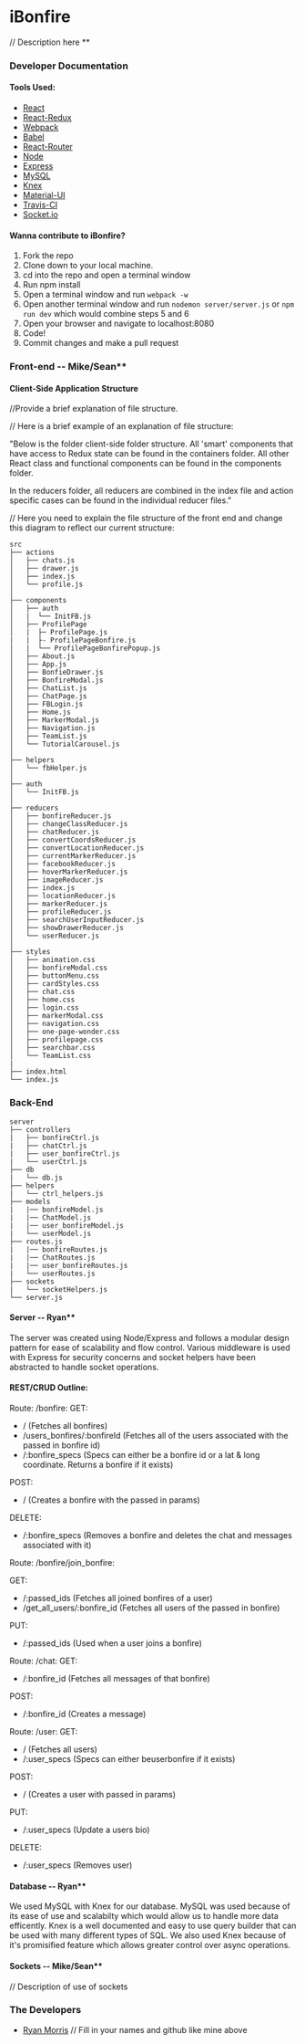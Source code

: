 # iBonfire

// Description here **

### Developer Documentation

#### Tools Used:

* [React](https://facebook.github.io/react/)
* [React-Redux](https://github.com/reactjs/redux)
* [Webpack](https://webpack.github.io/)
* [Babel](https://babeljs.io/)
* [React-Router](https://github.com/rackt/react-router)
* [Node](https://nodejs.org/en/)
* [Express](http://expressjs.com/)
* [MySQL](https://www.mysql.com/)
* [Knex](http://knexjs.org/)
* [Material-UI](http://www.material-ui.com/#/)
* [Travis-CI](https://travis-ci.org/)
* [Socket.io](http://socket.io/)

#### Wanna contribute to iBonfire?

1. Fork the repo
2. Clone down to your local machine.
3. cd into the repo and open a terminal window
4. Run npm install
5. Open a terminal window and run ```webpack -w```
6. Open another terminal window and run ```nodemon server/server.js``` or ```npm run dev``` which would combine steps 5 and 6
7. Open your browser and navigate to localhost:8080
8. Code!
9. Commit changes and make a pull request

### Front-end -- Mike/Sean**

#### Client-Side Application Structure
//Provide a brief explanation of file structure.

// Here is a brief example of an explanation of file structure:

  "Below is the folder client-side folder structure. All 'smart' components that have
  access to Redux state can be found in the containers folder. All other React class
  and functional components can be found in the components folder. 

  In the reducers folder, all reducers are combined in the index file and action specific
  cases can be found in the individual reducer files."

// Here you need to explain the file structure of the front end and change this diagram to reflect our current structure:

    src
    ├── actions
    │   ├── chats.js
    │   ├── drawer.js
    │   ├── index.js
    │   └── profile.js
    │
    ├── components
    │   ├── auth
    │   |  └── InitFB.js
    │   ├── ProfilePage
    │   |  ├─ ProfilePage.js
    |   |  ├- ProfilePageBonfire.js
    │   |  └── ProfilePageBonfirePopup.js
    │   ├── About.js
    │   ├── App.js
    │   ├── BonfieDrawer.js
    │   ├── BonfireModal.js
    │   ├── ChatList.js
    │   ├── ChatPage.js
    │   ├── FBLogin.js
    │   ├── Home.js
    │   ├── MarkerModal.js
    │   ├── Navigation.js
    │   ├── TeamList.js
    │   └── TutorialCarousel.js
    │
    ├── helpers
    │   └── fbHelper.js
    │
    ├── auth
    │   └── InitFB.js
    │
    ├── reducers
    │   ├── bonfireReducer.js
    │   ├── changeClassReducer.js
    │   ├── chatReducer.js
    │   ├── convertCoordsReducer.js
    │   ├── convertLocationReducer.js
    │   ├── currentMarkerReducer.js
    │   ├── facebookReducer.js
    │   ├── hoverMarkerReducer.js
    │   ├── imageReducer.js
    │   ├── index.js
    │   ├── locationReducer.js
    │   ├── markerReducer.js
    │   ├── profileReducer.js
    │   ├── searchUserInputReducer.js
    │   ├── showDrawerReducer.js
    │   └── userReducer.js
    │
    ├── styles
    │   ├── animation.css
    │   ├── bonfireModal.css
    │   ├── buttonMenu.css
    │   ├── cardStyles.css
    │   ├── chat.css
    │   ├── home.css
    │   ├── login.css
    │   ├── markerModal.css
    │   ├── navigation.css
    │   ├── one-page-wonder.css
    │   ├── profilepage.css
    │   ├── searchbar.css
    │   └── TeamList.css
    |
    ├── index.html
    └── index.js

### Back-End 

    server
    ├── controllers
    |   ├── bonfireCtrl.js
    |   ├── chatCtrl.js
    |   ├── user_bonfireCtrl.js
    |   └── userCtrl.js
    ├── db
    |   └── db.js
    ├── helpers
    |   └── ctrl_helpers.js  
    ├── models
    |   |── bonfireModel.js
    |   |── ChatModel.js
    |   |── user_bonfireModel.js
    |   └── userModel.js
    ├── routes.js
    |   |── bonfireRoutes.js
    |   |── ChatRoutes.js
    |   |── user_bonfireRoutes.js
    |   └── userRoutes.js
    ├── sockets
    |   └── socketHelpers.js
    └── server.js


#### Server -- Ryan**
The server was created using Node/Express and follows a modular design pattern for ease of scalability and flow control. Various middleware is used with Express for security concerns and socket helpers have been abstracted to handle socket operations. 

#### REST/CRUD Outline:

Route: /bonfire:
GET: 

* / (Fetches all bonfires)
* /users_bonfires/:bonfireId (Fetches all of the users associated with the passed in bonfire id)
* /:bonfire_specs (Specs can either be a bonfire id or a lat & long coordinate. Returns a bonfire if it exists)

POST:

* / (Creates a bonfire with the passed in params)

DELETE:

* /:bonfire_specs (Removes a bonfire and deletes the chat and messages associated with it)

Route: /bonfire/join_bonfire:

GET: 

* /:passed_ids (Fetches all joined bonfires of a user)
* /get_all_users/:bonfire_id (Fetches all users of the passed in bonfire)

PUT:

* /:passed_ids (Used when a user joins a bonfire)

Route: /chat:
GET: 

* /:bonfire_id (Fetches all messages of that bonfire)

POST:

* /:bonfire_id (Creates a message)

Route: /user:
GET: 

* / (Fetches all users)
* /:user_specs (Specs can either beuserbonfire if it exists)

POST:

* / (Creates a user with passed in params)

PUT:

* /:user_specs (Update a users bio)

DELETE:

* /:user_specs (Removes user)

#### Database -- Ryan**
We used MySQL with Knex for our database. MySQL was used because of its ease of use and scalabilty which would allow us to handle more data efficently. Knex is a well documented and easy to use query builder that can be used with many different types of SQL. We also used Knex because of it's promisified feature which allows greater control over async operations.

#### Sockets -- Mike/Sean**
// Description of use of sockets

### The Developers

* [Ryan Morris](https://github.com/SPCMorris)
// Fill in your names and github like mine above